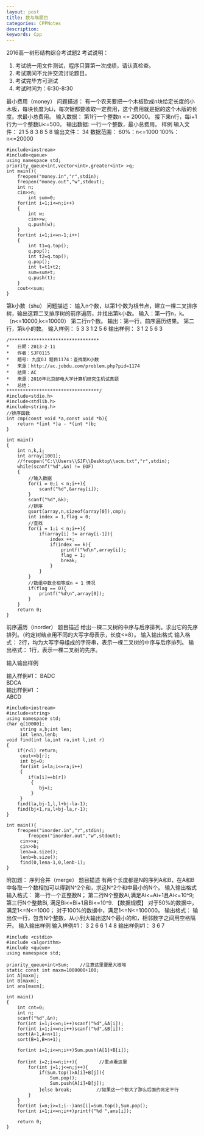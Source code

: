 ```yaml
---
layout: post
title: 数与堆题目
categories: CPPNotes
description: 
keywords: Cpp
---
```

2016高一树形结构综合考试题2
考试说明：
1.	考试统一用文件测试，程序只算第一次成绩，请认真检查。
2.	考试期间不允许交流讨论题目。
3.	考试完毕方可测试
4.	考试时间为：6:30-8:30


最小费用（money）
问题描述：
有一个农夫要把一个木板砍成n块给定长度的小木板，每块长度为Li，每次锯都要收取一定费用，这个费用就是据的这个木版的长度。求最小总费用。
输入数据：
	第1行一个整数n <= 20000。
	接下来n行，每i+1行为一个整数Li<=500。
输出数据:
	一行一个整数，最小总费用。 
样例
输入文件： 21 5 8
3
8
5
8
输出文件：
34
数据范围：
60%：n<=1000
100%：n<=20000
```
#include<iostream>
#include<queue>
using namespace std;
priority_queue<int,vector<int>,greater<int> >q;
int main(){
	freopen("money.in","r",stdin);
	freopen("money.out","w",stdout);
	int n;
	cin>>n;
		int sum=0;
	for(int i=1;i<=n;i++)
	{
		int w;
		cin>>w;
		q.push(w);
	}
	for(int i=1;i<=n-1;i++)
	{
		int t1=q.top();
		q.pop();
		int t2=q.top();
		q.pop();
		int t=t1+t2;
		sum=sum+t;
		q.push(t);
	}
	cout<<sum;
}
```
第k小数（shu）
问题描述：
输入n个数，以第1个数为根节点，建立一棵二叉排序树，输出这颗二叉排序树的前序遍历，并找出第k小数。
输入：第一行n，k。（n<=10000,k<=10000）
      第二行n个数。
输出：第一行，前序遍历结果。
      第二行，第k小的数。
输入样例：
5 3
3 1 2 5 6
输出样例：
3 1 2 5 6
3

```
/********************************* 
*   日期：2013-2-11 
*   作者：SJF0115 
*   题号: 九度OJ 题目1174：查找第K小数 
*   来源：http://ac.jobdu.com/problem.php?pid=1174 
*   结果：AC 
*   来源：2010年北京邮电大学计算机研究生机试真题 
*   总结： 
**********************************/  
#include<stdio.h>  
#include<stdlib.h>  
#include<string.h>  
//排序函数  
int cmp(const void *a,const void *b){  
    return *(int *)a - *(int *)b;  
}  
  
int main()  
{  
    int n,k,i;  
    int array[1001];  
    //freopen("C:\\Users\\SJF\\Desktop\\acm.txt","r",stdin);  
    while(scanf("%d",&n) != EOF)  
    {  
        //输入数据  
        for(i = 0;i < n;i++){  
            scanf("%d",&array[i]);  
        }  
        scanf("%d",&k);  
        //排序  
        qsort(array,n,sizeof(array[0]),cmp);  
        int index = 1,flag = 0;  
        //查找  
        for(i = 1;i < n;i++){  
            if(array[i] != array[i-1]){  
                index ++;  
                if(index == k){  
                    printf("%d\n",array[i]);  
                    flag = 1;  
                    break;  
                }  
            }  
        }  
        //数组中数全相等或n = 1 情况  
        if(flag == 0){  
            printf("%d\n",array[0]);  
        }  
    }  
    return 0;  
}  
```
前序遍历（inorder）
题目描述
给出一棵二叉树的中序与后序排列。求出它的先序排列。（约定树结点用不同的大写字母表示，长度<=8）。
输入输出格式
输入格式：
2行，均为大写字母组成的字符串，表示一棵二叉树的中序与后序排列。
输出格式：
1行，表示一棵二叉树的先序。

输入输出样例

输入样例#1：
BADC                           
BDCA                                                                                                            
输出样例#1 ：                    
ABCD
```
#include<iostream>
#include<string>
using namespace std;
char q[10000];
	 string a,b;int len;
	 int lena,lenb;
void find(int la,int ra,int l,int r)
{
	if(r<l) return;
	 cout<<b[r];
	 int bj=0;
	 for(int i=la;i<=ra;i++)
	 {
	 	if(a[i]==b[r])
	     {
	     	bj=i;
		 }
	 }
	find(la,bj-1,l,l+bj-la-1);
	find(bj+1,ra,l+bj-la,r-1);		 	
}

int main(){
	freopen("inorder.in","r",stdin);
		freopen("inorder.out","w",stdout);
	 cin>>a;
	 cin>>b;
	 lena=a.size();
	 lenb=b.size();
	 find(0,lena-1,0,lenb-1);
}
```

附加题：
序列合并（merge）
题目描述
有两个长度都是N的序列A和B，在A和B中各取一个数相加可以得到N^2个和，求这N^2个和中最小的N个。
输入输出格式
输入格式：
第一行一个正整数N；
第二行N个整数Ai,满足Ai<=Ai+1且Ai<=10^9;
第三行N个整数Bi, 满足Bi<=Bi+1且Bi<=10^9.
【数据规模】
对于50%的数据中，满足1<=N<=1000；
对于100%的数据中，满足1<=N<=100000。
输出格式：
输出仅一行，包含N个整数，从小到大输出这N个最小的和，相邻数字之间用空格隔开。
输入输出样例
输入样例#1：
3
2 6 6
1 4 8
输出样例#1：
3 6 7
```
#include <cstdio>
#include <algorithm>
#include <queue>
using namespace std;

priority_queue<int>Sum;    //注意这里要是大根堆 
static const int maxm=1000000+100;
int A[maxm];
int B[maxm];
int ans[maxm];

int main()
{
    int cnt=0;
    int n;
    scanf("%d",&n);
    for(int i=1;i<=n;i++)scanf("%d",&A[i]);
    for(int i=1;i<=n;i++)scanf("%d",&B[i]);
    sort(A+1,A+n+1);
    sort(B+1,B+n+1);

    for(int i=1;i<=n;i++)Sum.push(A[1]+B[i]);

    for(int i=2;i<=n;i++){        //重点看这里 
        for(int j=1;j<=n;j++){
            if(Sum.top()>A[i]+B[j]){
                Sum.pop();
                Sum.push(A[i]+B[j]);
            }else break;         //如果这一个都大了那么后面的肯定不行 
        }
    }
    for(int i=n;i>=1;i--)ans[i]=Sum.top(),Sum.pop();
    for(int i=1;i<=n;i++)printf("%d ",ans[i]);

    return 0;
}
```
